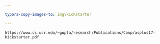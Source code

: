 ```yaml
---

typora-copy-images-to: img\kickstarter

---
```


```pdf
https://www.cs.ucr.edu/~gupta/research/Publications/Comp/asplos17-kickstarter.pdf
```



